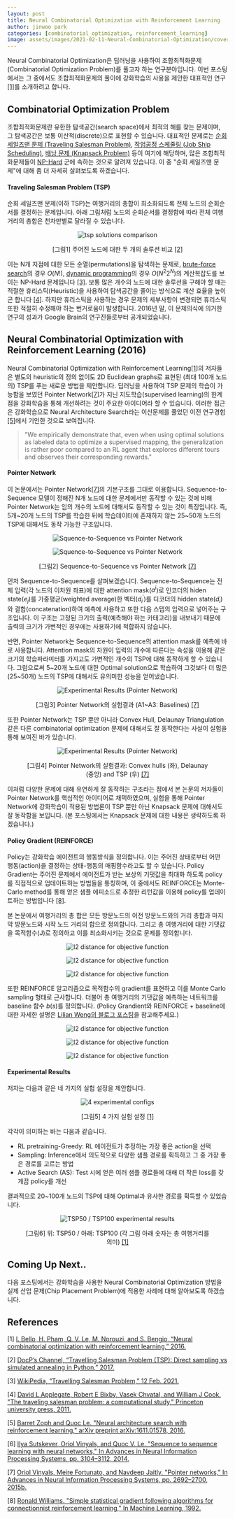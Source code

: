 ```yaml
---
layout: post
title: Neural Combinatorial Optimization with Reinforcement Learning
author: jinwoo park
categories: [combinatorial_optimization, reinforcement_learning]
image: assets/images/2021-02-11-Neural-Combinatorial-Optimization/cover.png
---
```


Neural Combinatorial Optimization은 딥러닝을 사용하여 조합최적화문제(Combinatorial Optimization Problem)를 풀고자 하는 연구분야입니다. 이번 포스팅에서는 그 중에서도 조합최적화문제의 풀이에 강화학습의 사용을 제안한 대표적인 연구[[1]](#ref-1)를 소개하려고 합니다.

## Combinatorial Optimization Problem

조합최적화문제란 유한한 탐색공간(search space)에서 최적의 해를 찾는 문제이며, 그 탐색공간은 보통 이산적(discrete)으로 표현할 수 있습니다. 대표적인 문제로는 [순회 세일즈맨 문제 (Traveling Salesman Problem)](https://en.wikipedia.org/wiki/Travelling_salesman_problem), [작업공정 스케줄링 (Job Ship Scheduling)](https://en.wikipedia.org/wiki/Job_shop_scheduling), [배낭 문제 (Knapsack Problem)](https://en.wikipedia.org/wiki/Knapsack_problem) 등이 여기에 해당하며, 많은 조합최적화문제들이 [NP-Hard](https://en.wikipedia.org/wiki/NP-hardness) 군에 속하는 것으로 알려져 있습니다. 이 중 "순회 세일즈맨 문제"에 대해 좀 더 자세히 살펴보도록 하겠습니다.

#### Traveling Salesman Problem (TSP)

순회 세일즈맨 문제(이하 TSP)는 여행거리의 총합이 최소화되도록 전체 노드의 순회순서를 결정하는 문제입니다. 아래 그림처럼 노드의 순회순서를 결정함에 따라 전체 여행거리의 총합은 천차만별로 달라질 수 있습니다.

<figure class="image" style="align: center;">
<p align="center">
  <img src="/assets/images/2021-02-11-Neural-Combinatorial-Optimization/tsp.png" alt="tsp solutions comparison">
  <figcaption style="text-align: center;">[그림1] 주어진 노드에 대한 두 개의 솔루션 비교 <a href="#ref-2">[2]</a></figcaption>
</p>
</figure>


이는 N개 지점에 대한 모든 순열(permutations)을 탐색하는 문제로, [brute-force search](https://en.wikipedia.org/wiki/Brute-force_search)의 경우 $O(N!)$, [dynamic programming](https://en.wikipedia.org/wiki/Held%E2%80%93Karp_algorithm)의 경우 $O(N^2 2^N)$의 계산복잡도를 보이는 NP-Hard 문제입니다 [[3]](#ref-3). 보통 많은 개수의 노드에 대한 솔루션을 구해야 할 때는 적절한 휴리스틱(Heuristic)을 사용하여 탐색공간을 줄이는 방식으로 계산 효율을 높이곤 합니다 [[4]](#ref-4). 하지만 휴리스틱을 사용하는 경우 문제의 세부사항이 변경되면 휴리스틱 또한 적절히 수정해야 하는 번거로움이 발생합니다. 2016년 말, 이 문제의식에 의거한 연구의 성과가 Google Brain의 연구진들로부터 공개되었습니다.

## Neural Combinatorial Optimization with Reinforcement Learning (2016)

Neural Combinatorial Optimization with Reinforcement Learning[[1]](#ref-1)의 저자들은 별도의 heuristic의 정의 없이도 2D Euclidean graphs로 표현된 (최대 100개 노드의) TSP를 푸는 새로운 방법을 제안합니다. 딥러닝을 사용하여 TSP 문제의 학습이 가능함을 보였던 Pointer Network[[7]](#ref-7)가 지닌 지도학습(supervised learning)의 한계점을 강화학습을 통해 개선하려는 것이 주요한 아이디어라 할 수 있습니다. 이러한 접근은 강화학습으로 Neural Architecture Search라는 이산문제를 풀었던 이전 연구경험[[5]](#ref-5)에서 기인한 것으로 보여집니다.

> "We empirically demonstrate that, even when using optimal solutions as labeled data to optimize a supervised mapping, the generalization is rather poor compared to an RL agent that explores different tours and observes their corresponding rewards."

#### Pointer Network

이 논문에서는 Pointer Network[[7]](#ref-7)의 기본구조를 그대로 이용합니다. Sequence-to-Sequence 모델이 정해진 N개 노드에 대한 문제에서만 동작할 수 있는 것에 비해 Pointer Network는 임의 개수의 노드에 대해서도 동작할 수 있는 것이 특징입니다. 즉, 5개~20개 노드의 TSP를 학습한 뒤에 학습데이터에 존재하지 않는 25~50개 노드의 TSP에 대해서도 동작 가능한 구조입니다.

<figure class="image" style="align: center;">
<p align="center">
  <img src="/assets/images/2021-02-11-Neural-Combinatorial-Optimization/pointer_network_1.png" alt="Squence-to-Sequence vs Pointer Network">
</p>
</figure>

<figure class="image" style="align: center;">
<p align="center">
  <img src="/assets/images/2021-02-11-Neural-Combinatorial-Optimization/pointer_network_2.png" alt="Squence-to-Sequence vs Pointer Network">
  <figcaption style="text-align: center;">[그림2] Sequence-to-Sequence vs Pointer Network <a href="#ref-7">[7]</a></figcaption>
</p>
</figure>


먼저 Sequence-to-Sequence를 살펴보겠습니다. Sequence-to-Sequence는 전체 입력(각 노드의 이차원 좌표)에 대한 attention mask($a^i$)로 인코더의 hiden state($e_j$)를 가중평균(weighted average)한 벡터($d_i^{\prime}$)를 디코더의 hidden state($d_i$)와 결합(concatenation)하여 예측에 사용하고 또한 다음 스텝의 입력으로 넣어주는 구조입니다. 이 구조는 고정된 크기의 출력(예측해야 하는 카테고리)을 내보내기 때문에 출력의 크기가 가변적인 경우에는 사용하기에 적합하지 않습니다.

반면, Pointer Network는 Sequence-to-Sequence의 attention mask를 예측에 바로 사용합니다. Attention mask의 차원이 입력의 개수에 따른다는 속성을 이용해 같은 크기의 학습파라미터를 가지고도 가변적인 개수의 TSP에 대해 동작하게 할 수 있습니다. 그럼으로써 5~20개 노드에 대한 Optimal solution으로 학습하여 그것보다 더 많은 (25~50개) 노드의 TSP에 대해서도 유의미한 성능을 얻어냈습니다.

<figure class="image" style="align: center;">
<p align="center">
  <img src="/assets/images/2021-02-11-Neural-Combinatorial-Optimization/pointer_network_3.png" alt="Experimental Results (Pointer Network)">
  <figcaption style="text-align: center;">[그림3] Pointer Network의 실험결과 (A1~A3: Baselines) <a href="#ref-7">[7]</a></figcaption>
</p>
</figure>

또한 Pointer Network는 TSP 뿐만 아니라 Convex Hull, Delaunay Triangulation 같은 다른 combinatorial optimization 문제에 대해서도 잘 동작한다는 사실이 실험을 통해 보여진 바가 있습니다. 

<figure class="image" style="align: center;">
<p align="center">
  <img src="/assets/images/2021-02-11-Neural-Combinatorial-Optimization/pointer_network_4.png" alt="Experimental Results (Pointer Network)">
  <figcaption style="text-align: center;">[그림4] Pointer Network의 실험결과: Convex hulls (좌), Delaunay (중앙) and TSP (우) <a href="#ref-7">[7]</a></figcaption>
</p>
</figure>

이처럼 다양한 문제에 대해 유연하게 잘 동작하는 구조라는 점에서 본 논문의 저자들이 Pointer Network를 핵심적인 아이디어로 채택하였으며, 실험을 통해 Pointer Network에 강화학습이 적용된 방법론이 TSP 뿐만 아닌 Knapsack 문제에 대해서도 잘 동작함을 보입니다. (본 포스팅에서는 Knapsack 문제에 대한 내용은 생략하도록 하겠습니다.)

#### Policy Gradient (REINFORCE)

Policy는 강화학습 에이전트의 행동방식을 정의합니다. 이는 주어진 상태로부터 어떤 행동(action)을 결정하는 상태-행동의 매핑함수라고도 할 수 있습니다. Policy Gradient는 주어진 문제에서 에이전트가 받는 보상의 기댓값을 최대화 하도록 policy를 직접적으로 업데이트하는 방법들을 통칭하며, 이 중에서도 REINFORCE는 Monte-Carlo method를 통해 얻은 샘플 에피소드로 추정한 리턴값을 이용해 policy를 업데이트하는 방법입니다 [[8]](#ref-8).

본 논문에서 여행거리의 총 합은 모든 방문노드의 이전 방문노드와의 거리 총합과 마지막 방문노드와 시작 노드 거리의 합으로 정의합니다. 그리고 총 여행거리에 대한 기댓값을 목적함수(J)로 정의하고 이를 최소화시키는 것으로 문제를 정의합니다.

<figure class="image" style="align: center;">
<p align="center">
  <img src="/assets/images/2021-02-11-Neural-Combinatorial-Optimization/nco_objective.png" alt="l2 distance for objective function">
</p>
</figure>

<figure class="image" style="align: center;">
<p align="center">
  <img src="/assets/images/2021-02-11-Neural-Combinatorial-Optimization/nco_form_2.png" alt="l2 distance for objective function">
</p>
</figure>
<figure class="image" style="align: center;">
<p align="center">
  <img src="/assets/images/2021-02-11-Neural-Combinatorial-Optimization/nco_form_3.png" alt="l2 distance for objective function">
</p>
</figure>


또한 REINFORCE 알고리즘으로 목적함수의 gradient를 표현하고 이를 Monte Carlo sampling 형태로 근사합니다. 더불어 총 여행거리의 기댓값을 예측하는 네트워크를 baseline 함수 $b(s)$를 정의합니다. (Policy Grandient와 REINFORCE + baseline에 대한 자세한 설명은 [Lilian Weng의 블로그 포스팅](https://lilianweng.github.io/lil-log/2018/04/08/policy-gradient-algorithms.html)을 참고해주세요.)

<figure class="image" style="align: center;">
<p align="center">
  <img src="/assets/images/2021-02-11-Neural-Combinatorial-Optimization/nco_form_4.png" alt="l2 distance for objective function">
</p>
</figure>

<figure class="image" style="align: center;">
<p align="center">
  <img src="/assets/images/2021-02-11-Neural-Combinatorial-Optimization/nco_form_4_2.png" alt="l2 distance for objective function">
</p>
</figure>
<figure class="image" style="align: center;">
<p align="center">
  <img src="/assets/images/2021-02-11-Neural-Combinatorial-Optimization/nco_form_5.png" alt="l2 distance for objective function">
</p>
</figure>


#### Experimental Results

저자는 다음과 같은 네 가지의 실험 설정을 제안합니다.

<figure class="image" style="align: center;">
<p align="center">
  <img src="/assets/images/2021-02-11-Neural-Combinatorial-Optimization/experiment_config.png" alt="4 experimental configs">
</p>
  <figcaption style="text-align: center;">[그림5] 4 가지 실험 설정 <a href="#ref-1">[1]</a></figcaption>
</figure>


각각이 의미하는 바는 다음과 같습니다.

* RL pretraining-Greedy: RL 에이전트가 추정하는 가장 좋은 action을 선택
* Sampling: Inference에서 의도적으로 다양한 샘플 경로를 획득하고 그 중 가장 좋은 경로를 고르는 방법
* Active Search (AS): Test 시에 얻은 여러 샘플 경로들에 대해 더 작은 loss를 갖게끔 policy를 개선

결과적으로 20~100개 노드의 TSP에 대해 Optimal과 유사한 경로를 획득할 수 있었습니다.

<figure class="image" style="align: center;">
<p align="center">
  <img src="/assets/images/2021-02-11-Neural-Combinatorial-Optimization/nco_result.png" alt="TSP50 / TSP100 experimental results">
</p>
  <figcaption style="text-align: center;">[그림6] 위: TSP50 / 아래: TSP100 (각 그림 아래 숫자는 총 여행거리를 의미) <a href="#ref-1">[1]</a></figcaption>
</figure>


## Coming Up Next..

다음 포스팅에서는 강화학습을 사용한 Neural Combinatorial Optimization 방법을 실제 산업 문제(Chip Placement Problem)에 적용한 사례에 대해 알아보도록 하겠습니다.


## References

<a name="ref-1">[1]</a>  [I. Bello, H. Pham, Q. V. Le, M. Norouzi, and S. Bengio, “Neural combinatorial optimization with reinforcement learning,” 2016.](https://arxiv.org/abs/1611.09940)

<a name="ref-2">[2]</a>  [DocP’s Channel, “Travelling Salesman Problem (TSP): Direct sampling vs simulated annealing in Python,” 2017.](https://youtu.be/2iBR8v2i0pM)

<a name="ref-3">[3]</a>  [WikiPedia, “Travelling Salesman Problem,” 12 Feb. 2021.](https://en.wikipedia.org/wiki/Travelling_salesman_problem#Exact_algorithms)

<a name="ref-4">[4]</a>  [David L Applegate, Robert E Bixby, Vasek Chvatal, and William J Cook. "The traveling salesman problem: a computational study," Princeton university press, 2011.](https://www.jstor.org/stable/j.ctt7s8xg)

<a name="ref-5">[5]</a>  [Barret Zoph and Quoc Le. "Neural architecture search with reinforcement learning," arXiv preprint arXiv:1611.01578, 2016.](https://arxiv.org/abs/1611.01578)

<a name="ref-6">[6]</a>  [Ilya Sutskever, Oriol Vinyals, and Quoc V. Le. "Sequence to sequence learning with neural networks," In Advances in Neural Information Processing Systems, pp. 3104–3112, 2014.](https://dl.acm.org/doi/10.5555/2969033.2969173)

<a name="ref-7">[7]</a>  [Oriol Vinyals, Meire Fortunato, and Navdeep Jaitly. "Pointer networks," In Advances in Neural Information Processing Systems, pp. 2692–2700, 2015b.](https://proceedings.neurips.cc/paper/2015/file/29921001f2f04bd3baee84a12e98098f-Paper.pdf)

<a name="ref-8">[8]</a>  [Ronald Williams. "Simple statistical gradient following algorithms for connectionnist reinforcement learning," In Machine Learning, 1992.](https://link.springer.com/article/10.1007/BF00992696)